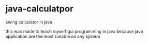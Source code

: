 # java-calculatpor
swing calculator in java

this was made to teach myself gui programming in java because java application are the most runable on any system
